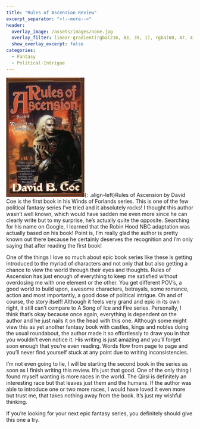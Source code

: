 ```yaml
---
title: "Rules of Ascension Review"
excerpt_separator: "<!--more-->"
header:
  overlay_image: /assets/images/none.jpg
  overlay_filter: linear-gradient(rgba(216, 83, 39, 1), rgba(60, 47, 41, 1))
  show_overlay_excerpt: false
categories:
  - Fantasy
  - Political-Intrigue
---
```

![rules-of-ascension-cover](/assets/images/rules-of-ascension.jpg){: .align-left}Rules of Ascension by David Coe is the first book in his Winds of Forlands series. This is one of the few political fantasy series I’ve tried and it absolutely rocks! I thought this author wasn’t well known, which would have sadden me even more since he can clearly write but to my surprise, he’s actually quite the opposite. Searching for his name on Google, I learned that the Robin Hood NBC adaptation was actually based on his book! Point is, I’m really glad the author is pretty known out there because he certainly deserves the recognition and I’m only saying that after reading the first book!

One of the things I love so much about epic book series like these is getting introduced to the myriad of characters and not only that but also getting a chance to view the world through their eyes and thoughts. Rules of Ascension has just enough of everything to keep me satisfied without overdosing me with one element or the other. You get different POV’s, a good world to build upon, awesome characters, betrayals, some romance, action and most importantly, a good dose of political intrigue. Oh and of course, the story itself! Although it feels very grand and epic in its own right, it still can’t compare to A Song of Ice and Fire series. Personally, I think that’s okay because once again, everything is dependent on the author and he just nails it on the head with this one. Although some might view this as yet another fantasy book with castles, kings and nobles doing the usual roundabout, the author made it so effortlessly to draw you in that you wouldn’t even notice it. His writing is just amazing and you’ll forget soon enough that you’re even reading. Words flow from page to page and you’ll never find yourself stuck at any point due to writing inconsistencies.

I’m not even going to lie, I will be starting the second book in the series as soon as I finish writing this review. It’s just that good. One of the only thing I found myself wanting is more races in the world. The Qirsi is definitely an interesting race but that leaves just them and the humans. If the author was able to introduce one or two more races, I would have loved it even more but trust me, that takes nothing away from the book. It’s just my wishful thinking.

If you’re looking for your next epic fantasy series, you definitely should give this one a try.